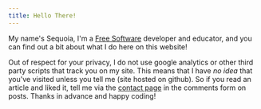 ```yaml
---
title: Hello There!
---
```

My name's Sequoia, I'm a [Free Software](https://www.fsf.org/about/what-is-free-software)
developer and educator, and you can find out a bit about what I do here on this website!

Out of respect for your privacy, I do not use google analytics or other third
party scripts that track you on my site.  This means that I have *no idea* that
you've visited unless you tell me (site hosted on github).  So if you read an
article and liked it, tell me via the [contact page](/contact) in the comments
form on posts. Thanks in advance and happy coding!
